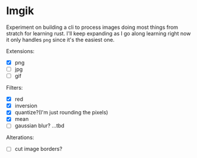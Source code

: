 # Imgik

Experiment on building a cli to process images doing most things from stratch for learning rust. I'll keep expanding as I go along learning
right now it only handles `png` since it's the easiest one.

Extensions:
- [x] png
- [ ] jpg
- [ ] gif

Filters:
- [x] red
- [x] inversion
- [x] quantize?(I'm just rounding the pixels)
- [x] mean 
- [ ] gaussian blur?
...tbd

Alterations:
- [ ] cut image borders?
